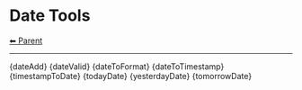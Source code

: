 # Date Tools

<!-- TEMPLATE header 2 -->
[⬅ Parent ](../index.md)
<hr />

{dateAdd}
{dateValid}
{dateToFormat}
{dateToTimestamp}
{timestampToDate}
{todayDate}
{yesterdayDate}
{tomorrowDate}
